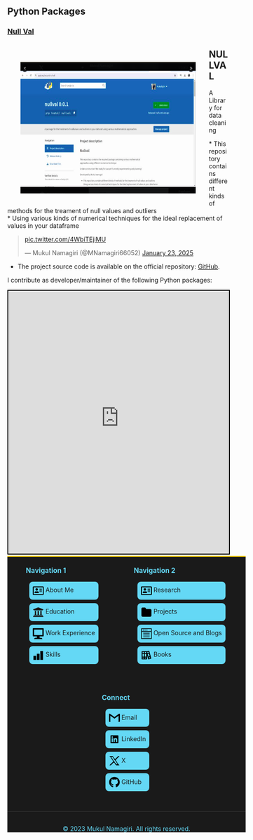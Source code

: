 
## Python Packages

### [Null Val](https://github.com/Mukullight/nullvalue)


<div class="project-preview">
  <a href="https://github.com/mukullight" target="_blank">
    <img src="../../images/projects/nullval.png" alt="NULLVAL" 
         style="float: left; width: 400px; height: 300px;  padding: 30px;">
  </a>
  <div class="project-info">
    <h2>NULLVAL</h2>
    <p>A Library for data cleaning</p>
    <p>
    * This repository contains different kinds of methods for the treament of null values and outliers
    <br>
    * Using various kinds of numerical techniques for the ideal replacement of values in your dataframe
    </p>
  </div>
</div>



<blockquote class="twitter-tweet" data-media-max-width="560"><p lang="zxx" dir="ltr"><a href="https://t.co/4WbiTEjiMU">pic.twitter.com/4WbiTEjiMU</a></p>&mdash; Mukul Namagiri (@MNamagiri66052) <a href="https://twitter.com/MNamagiri66052/status/1882516189378994420?ref_src=twsrc%5Etfw">January 23, 2025</a></blockquote> <script async src="https://platform.twitter.com/widgets.js" charset="utf-8"></script>


  
* The project source code is available on the official repository: [GitHub](https://github.com/Mukullight/nullvalue).


I contribute as developer/maintainer of the following Python packages:

<iframe src="https://mukullight.pythonanywhere.com/" 
        width="100%" 
        height="600px" 
        frameborder="0" 
        allowfullscreen
        style="border: 2px solid #000;">
    <p>Your browser does not support iframes.</p>
</iframe>

<footer class="custom-footer">
  <div class="footer-content">
    <div class="footer-section">
      <h4>Navigation 1</h4>
      <ul>
        <li><a href="../../about_me/me/"><svg class="footer-icon" viewBox="0 0 576 512" xmlns="http://www.w3.org/2000/svg"><path d="m528 32h-480c-26.5 0-48 21.5-48 48v352c0 26.5 21.5 48 48 48h480c26.5 0 48-21.5 48-48v-352c0-26.5-21.5-48-48-48zm0 400h-480v-352h480zm-320-176c35.3 0 64-28.7 64-64s-28.7-64-64-64-64 28.7-64 64 28.7 64 64 64zm-89.6 128h179.2c12.4 0 22.4-8.6 22.4-19.2v-19.2c0-31.8-30.1-57.6-67.2-57.6-10.8 0-18.7 8-44.8 8-26.9 0-33.4-8-44.8-8-37.1 0-67.2 25.8-67.2 57.6v19.2c0 10.6 10 19.2 22.4 19.2zm241.6-64h112c4.4 0 8-3.6 8-8v-16c0-4.4-3.6-8-8-8h-112c-4.4 0-8 3.6-8 8v16c0 4.4 3.6 8 8 8zm0-64h112c4.4 0 8-3.6 8-8v-16c0-4.4-3.6-8-8-8h-112c-4.4 0-8 3.6-8 8v16c0 4.4 3.6 8 8 8zm0-64h112c4.4 0 8-3.6 8-8v-16c0-4.4-3.6-8-8-8h-112c-4.4 0-8 3.6-8 8v16c0 4.4 3.6 8 8 8z"/></svg> About Me</a></li>
        <li><a href="../../about_me/education/"><svg class="footer-icon" viewBox="0 0 512 512" xmlns="http://www.w3.org/2000/svg"><path fill="currentColor" d="m496 128v16a8 8 0 0 1 -8 8h-24v12c0 6.627-5.373 12-12 12h-392c-6.627 0-12-5.373-12-12v-12h-24a8 8 0 0 1 -8-8v-16a8 8 0 0 1 4.941-7.392l232-88a7.996 7.996 0 0 1 6.118 0l232 88a8 8 0 0 1 4.941 7.392zm-24 304h-432c-13.255 0-24 10.745-24 24v16a8 8 0 0 0 8 8h464a8 8 0 0 0 8-8v-16c0-13.255-10.745-24-24-24zm-376-240v192h-36c-6.627 0-12 5.373-12 12v20h416v-20c0-6.627-5.373-12-12-12h-36v-192h-64v192h-64v-192h-64v192h-64v-192z"/></svg> Education</a></li>
        <li><a href="../../about_me/work_exp/"><svg class="footer-icon" height="8" viewBox="0 0 8 8" width="8" xmlns="http://www.w3.org/2000/svg"><path d="m.34 0a.5.5 0 0 0 -.34.5v5a.5.5 0 0 0 .5.5h2.5v1h-1c-.55 0-1 .45-1 1h6c0-.55-.45-1-1-1h-1v-1h2.5a.5.5 0 0 0 .5-.5v-5a.5.5 0 0 0 -.5-.5h-7a.5.5 0 0 0 -.09 0 .5.5 0 0 0 -.06 0zm.66 1h6v4h-6z"/></svg> Work Experience</a></li>
        <li><a href="../../software/skills/">
<svg class="footer-icon" height="32" viewBox="0 0 32 32" width="32" xmlns="http://www.w3.org/2000/svg"><path d="m30 30h-8v-26h8z"/><path d="m20 30h-8v-18h8z"/><path d="m10 30h-8v-12h8z"/><path d="m0 0h32v32h-32z" fill="none"/></svg> Skills</a></li>
      </ul>
    </div>
    <div class="footer-section">
    <h4>Navigation 2</h4>
      <ul>
        <li><a href="../../research/research/"><svg class="footer-icon" viewBox="0 0 576 512" xmlns="http://www.w3.org/2000/svg"><path d="m528 32h-480c-26.5 0-48 21.5-48 48v352c0 26.5 21.5 48 48 48h480c26.5 0 48-21.5 48-48v-352c0-26.5-21.5-48-48-48zm0 400h-480v-352h480zm-320-176c35.3 0 64-28.7 64-64s-28.7-64-64-64-64 28.7-64 64 28.7 64 64 64zm-89.6 128h179.2c12.4 0 22.4-8.6 22.4-19.2v-19.2c0-31.8-30.1-57.6-67.2-57.6-10.8 0-18.7 8-44.8 8-26.9 0-33.4-8-44.8-8-37.1 0-67.2 25.8-67.2 57.6v19.2c0 10.6 10 19.2 22.4 19.2zm241.6-64h112c4.4 0 8-3.6 8-8v-16c0-4.4-3.6-8-8-8h-112c-4.4 0-8 3.6-8 8v16c0 4.4 3.6 8 8 8zm0-64h112c4.4 0 8-3.6 8-8v-16c0-4.4-3.6-8-8-8h-112c-4.4 0-8 3.6-8 8v16c0 4.4 3.6 8 8 8zm0-64h112c4.4 0 8-3.6 8-8v-16c0-4.4-3.6-8-8-8h-112c-4.4 0-8 3.6-8 8v16c0 4.4 3.6 8 8 8z"/></svg> Research</a></li>
        <li><a href="../../software/projects/"><svg class="footer-icon" ill="none" height="24" viewBox="0 0 24 24" width="24" xmlns="http://www.w3.org/2000/svg"><path d="m4 21h16c1.1046 0 2-.8954 2-2v-11c0-1.10457-.8954-2-2-2h-9l-1.70313-2.5547c-.18547-.2782-.4977-.4453-.83205-.4453h-4.46482c-1.10457 0-2 .89543-2 2v14c0 1.1046.89543 2 2 2z" stroke="#000" stroke-linecap="round" stroke-linejoin="round" stroke-width="2"/></svg> Projects</a></li>
        <li><a href="../../software/software/"><svg class="footer-icon" viewBox="0 0 1024 1063.274" xmlns="http://www.w3.org/2000/svg"><path d="M817.84 524.27H206.16v-67.964h611.68zm0 348.886H206.16V805.19h611.68zm0-176.708H206.16v-67.965h611.68zM0 21.333h1024v1024H0zm956.035 67.965H67.965v888.07h888.07zM1024 352.094H0V21.334h1024zM67.965 284.13h888.07V89.296H67.966zm183.504-63.434h-86.09V152.73h86.09zm172.176 0h-86.088V152.73h86.088zm176.708 0h-86.088V152.73h86.088z"/></svg> Open Source and Blogs</a></li>
        <li><a href="../../software/books/"><svg class="footer-icon" viewBox="0 0 24 24" xmlns="http://www.w3.org/2000/svg"><path d="m22.47 18.82-1-3.86-3.15-11.59a1 1 0 0 0 -1.22-.71l-3.87 1a1 1 0 0 0 -.73-.33h-10a1 1 0 0 0 -1 1v16a1 1 0 0 0 1 1h10a1 1 0 0 0 1-1v-8l2.2 8.22a1 1 0 0 0 1 .74 1.15 1.15 0 0 0 .26 0l4.83-1.29a1 1 0 0 0 .61-.47 1.05 1.05 0 0 0 .07-.71zm-16 .55h-3v-2h3zm0-4h-3v-6h3zm0-8h-3v-2h3zm5 12h-3v-2h3zm0-4h-3v-6h3zm0-8h-3v-2h3zm2.25-1.74 2.9-.78.52 1.93-2.9.78zm2.59 9.66-1.55-5.8 2.9-.78 1.55 5.8zm1 3.86-.52-1.93 2.9-.78.52 1.93z"/></svg> Books</a></li>
      </ul>
    </div>
<div class="footer-section">
  <h4>Connect</h4>
  <ul>
    <li><a href="mailto:mukulnamagiri1@gmail.com"><svg class="footer-icon" height="32" viewBox="0 0 32 32" width="32" xmlns="http://www.w3.org/2000/svg"><path d="m32 6v20c0 1.135-.865 2-2 2h-2v-18.151l-12 8.62-12-8.62v18.151h-2c-1.135 0-2-.865-2-2v-20c0-.568.214-1.068.573-1.422.359-.365.859-.578 1.427-.578h.667l13.333 9.667 13.333-9.667h.667c.568 0 1.068.214 1.427.578.359.354.573.854.573 1.422z"/></svg> Email</a></li>
    <li><a href="https://www.linkedin.com/in/mukul-namagiri-434427190/"><svg class="footer-icon" enable-background="new 0 0 100 100" height="100" viewBox="0 0 100 100" width="100" xmlns="http://www.w3.org/2000/svg"><path d="m80.667 14h-61.352c-2.934 0-5.315 2.325-5.315 5.188v61.617c0 2.867 2.381 5.195 5.315 5.195h61.352c2.936 0 5.333-2.328 5.333-5.195v-61.617c0-2.863-2.397-5.188-5.333-5.188zm-45.313 61.354h-10.684v-34.359h10.684zm-5.342-39.057c-3.423 0-6.19-2.774-6.19-6.194 0-3.415 2.767-6.189 6.19-6.189 3.415 0 6.189 2.774 6.189 6.189 0 3.42-2.774 6.194-6.189 6.194zm45.338 39.057h-10.667v-16.708c0-3.986-.078-9.111-5.551-9.111-5.558 0-6.405 4.341-6.405 8.822v16.998h-10.675v-34.36h10.245v4.692h.146c1.426-2.7 4.91-5.549 10.106-5.549 10.806 0 12.802 7.114 12.802 16.369v18.847z"/></svg> LinkedIn</a></li>
    <li><a href="https://x.com/MNamagiri66052"><svg class="footer-icon" viewBox="0 0 24 24" xmlns="http://www.w3.org/2000/svg"><path d="m15.5 10v-1h1v-1h1v-1h1v-1h1v-1h1v-1h1v-1h1v-1h-3v1h-1v1h-1v1h-1v1h-1v1h-1v1h-2v-1h-1v-1h-1v-2h-1v-1h-1v-1h-7v1h1v1h1v1h1v2h1v1h1v2h1v1h1v2h1v1h-1v1h-1v1h-1v1h-1v1h-1v1h-1v1h-1v1h-1v1h3v-1h1v-1h1v-1h1v-1h1v-1h1v-1h2v1h1v1h1v2h1v1h1v1h7v-1h-1v-1h-1v-1h-1v-2h-1v-1h-1v-2h-1v-1h-1v-2h-1v-1zm0 4v1h1v2h1v1h1v2h-3v-2h-1v-1h-1v-1h-1v-2h-1v-1h-1v-1h-1v-2h-1v-1h-1v-2h-1v-1h-1v-2h3v1h1v2h1v1h1v2h1v1h1v1h1v2z"/></svg>  X</a></li>
    <li><a href="https://github.com/Mukullight"><svg class="footer-icon" viewBox="0 0 496 512" xmlns="http://www.w3.org/2000/svg"><path d="m165.9 397.4c0 2-2.3 3.6-5.2 3.6-3.3.3-5.6-1.3-5.6-3.6 0-2 2.3-3.6 5.2-3.6 3-.3 5.6 1.3 5.6 3.6zm-31.1-4.5c-.7 2 1.3 4.3 4.3 4.9 2.6 1 5.6 0 6.2-2s-1.3-4.3-4.3-5.2c-2.6-.7-5.5.3-6.2 2.3zm44.2-1.7c-2.9.7-4.9 2.6-4.6 4.9.3 2 2.9 3.3 5.9 2.6 2.9-.7 4.9-2.6 4.6-4.6-.3-1.9-3-3.2-5.9-2.9zm65.8-383.2c-138.7 0-244.8 105.3-244.8 244 0 110.9 69.8 205.8 169.5 239.2 12.8 2.3 17.3-5.6 17.3-12.1 0-6.2-.3-40.4-.3-61.4 0 0-70 15-84.7-29.8 0 0-11.4-29.1-27.8-36.6 0 0-22.9-15.7 1.6-15.4 0 0 24.9 2 38.6 25.8 21.9 38.6 58.6 27.5 72.9 20.9 2.3-16 8.8-27.1 16-33.7-55.9-6.2-112.3-14.3-112.3-110.5 0-27.5 7.6-41.3 23.6-58.9-2.6-6.5-11.1-33.3 2.6-67.9 20.9-6.5 69 27 69 27 20-5.6 41.5-8.5 62.8-8.5s42.8 2.9 62.8 8.5c0 0 48.1-33.6 69-27 13.7 34.7 5.2 61.4 2.6 67.9 16 17.7 25.8 31.5 25.8 58.9 0 96.5-58.9 104.2-114.8 110.5 9.2 7.9 17 22.9 17 46.4 0 33.7-.3 75.4-.3 83.6 0 6.5 4.6 14.4 17.3 12.1 100-33.2 167.8-128.1 167.8-239 0-138.7-112.5-244-251.2-244zm-147.6 344.9c-1.3 1-1 3.3.7 5.2 1.6 1.6 3.9 2.3 5.2 1 1.3-1 1-3.3-.7-5.2-1.6-1.6-3.9-2.3-5.2-1zm-10.8-8.1c-.7 1.3.3 2.9 2.3 3.9 1.6 1 3.6.7 4.3-.7.7-1.3-.3-2.9-2.3-3.9-2-.6-3.6-.3-4.3.7zm32.4 35.6c-1.6 1.3-1 4.3 1.3 6.2 2.3 2.3 5.2 2.6 6.5 1 1.3-1.3.7-4.3-1.3-6.2-2.2-2.3-5.2-2.6-6.5-1zm-11.4-14.7c-1.6 1-1.6 3.6 0 5.9s4.3 3.3 5.6 2.3c1.6-1.3 1.6-3.9 0-6.2-1.4-2.3-4-3.3-5.6-2z"/></svg> GitHub</a></li>
  </ul>
</div>
</div>
  <div class="footer-bottom">
    <p>© 2023 Mukul Namagiri. All rights reserved.</p>
  </div>
</footer>

<style>
/* Custom Footer Styles */
.custom-footer {
  background-color: #1a1a1a;
  color: rgb(100,216,245);
  width: calc(100% + 40px); /* Expand beyond container */
  border-top: 2px solid gold;
  box-sizing: border-box;
  align: center;
  border-right: 2px;
}

.footer-content {
  max-width: 2000px;
  margin: 0 auto;
  display: flex;
  justify-content: space-around;
  flex-wrap: wrap;
  gap: 2rem;
  padding: 0 20px; /* Add internal padding */
  align:center;
}

.footer-section h4 {
  color: rgb(100,216,245);
  margin-bottom: 1rem;
  font-size: 1.1em;
}

.footer-section ul {
  list-style: none;
  padding: 0;
  color: rgb(100,216,245);
}

.footer-section ul li {
  margin-bottom: 0.5rem;
  margin-top: 0.5rem;
  margin-right: 0.25rem;
  margin-left: 0.5rem;
  background-color: rgb(100,216,245);
  border-radius: 0.5rem; /* Changed from border to border-radius */
  padding: 0.5rem; /* Added padding for better spacing */
  border: 2px rgb(100,216,245); /* Added proper border declaration */
}

.footer-section a {
  text-decoration: none;
  transition: color 0.3s ease;
}

.footer-section a:hover {
  color: black;
  text-decoration: underline;
  /* Add transition for smooth effect */
  transition: text-decoration 0.3s ease;
}

.footer-bottom {
  text-align: center;
  margin-top: 2rem;
  padding-top: 1rem;
  border-top: 1px solid #333;
}
.footer-icon {
  width: 25px;
  height: 25px;
  vertical-align: middle;
  transition: all 0.3s ease;
}


/* Override any external footer styles */
footer:not(.custom-footer) {
  display: none !important;
}
</style>
  </body>

